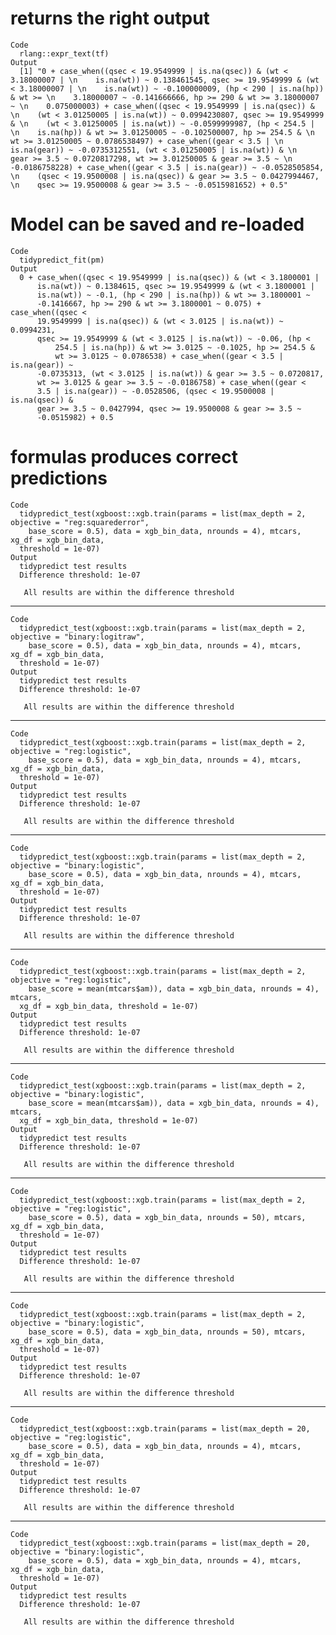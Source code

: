 # returns the right output

    Code
      rlang::expr_text(tf)
    Output
      [1] "0 + case_when((qsec < 19.9549999 | is.na(qsec)) & (wt < 3.18000007 | \n    is.na(wt)) ~ 0.138461545, qsec >= 19.9549999 & (wt < 3.18000007 | \n    is.na(wt)) ~ -0.100000009, (hp < 290 | is.na(hp)) & wt >= \n    3.18000007 ~ -0.141666666, hp >= 290 & wt >= 3.18000007 ~ \n    0.075000003) + case_when((qsec < 19.9549999 | is.na(qsec)) & \n    (wt < 3.01250005 | is.na(wt)) ~ 0.0994230807, qsec >= 19.9549999 & \n    (wt < 3.01250005 | is.na(wt)) ~ -0.0599999987, (hp < 254.5 | \n    is.na(hp)) & wt >= 3.01250005 ~ -0.102500007, hp >= 254.5 & \n    wt >= 3.01250005 ~ 0.0786538497) + case_when((gear < 3.5 | \n    is.na(gear)) ~ -0.0735312551, (wt < 3.01250005 | is.na(wt)) & \n    gear >= 3.5 ~ 0.0720817298, wt >= 3.01250005 & gear >= 3.5 ~ \n    -0.0186758228) + case_when((gear < 3.5 | is.na(gear)) ~ -0.0528505854, \n    (qsec < 19.9500008 | is.na(qsec)) & gear >= 3.5 ~ 0.0427994467, \n    qsec >= 19.9500008 & gear >= 3.5 ~ -0.0515981652) + 0.5"

# Model can be saved and re-loaded

    Code
      tidypredict_fit(pm)
    Output
      0 + case_when((qsec < 19.9549999 | is.na(qsec)) & (wt < 3.1800001 | 
          is.na(wt)) ~ 0.1384615, qsec >= 19.9549999 & (wt < 3.1800001 | 
          is.na(wt)) ~ -0.1, (hp < 290 | is.na(hp)) & wt >= 3.1800001 ~ 
          -0.1416667, hp >= 290 & wt >= 3.1800001 ~ 0.075) + case_when((qsec < 
          19.9549999 | is.na(qsec)) & (wt < 3.0125 | is.na(wt)) ~ 0.0994231, 
          qsec >= 19.9549999 & (wt < 3.0125 | is.na(wt)) ~ -0.06, (hp < 
              254.5 | is.na(hp)) & wt >= 3.0125 ~ -0.1025, hp >= 254.5 & 
              wt >= 3.0125 ~ 0.0786538) + case_when((gear < 3.5 | is.na(gear)) ~ 
          -0.0735313, (wt < 3.0125 | is.na(wt)) & gear >= 3.5 ~ 0.0720817, 
          wt >= 3.0125 & gear >= 3.5 ~ -0.0186758) + case_when((gear < 
          3.5 | is.na(gear)) ~ -0.0528506, (qsec < 19.9500008 | is.na(qsec)) & 
          gear >= 3.5 ~ 0.0427994, qsec >= 19.9500008 & gear >= 3.5 ~ 
          -0.0515982) + 0.5

# formulas produces correct predictions

    Code
      tidypredict_test(xgboost::xgb.train(params = list(max_depth = 2, objective = "reg:squarederror",
        base_score = 0.5), data = xgb_bin_data, nrounds = 4), mtcars, xg_df = xgb_bin_data,
      threshold = 1e-07)
    Output
      tidypredict test results
      Difference threshold: 1e-07
      
       All results are within the difference threshold

---

    Code
      tidypredict_test(xgboost::xgb.train(params = list(max_depth = 2, objective = "binary:logitraw",
        base_score = 0.5), data = xgb_bin_data, nrounds = 4), mtcars, xg_df = xgb_bin_data,
      threshold = 1e-07)
    Output
      tidypredict test results
      Difference threshold: 1e-07
      
       All results are within the difference threshold

---

    Code
      tidypredict_test(xgboost::xgb.train(params = list(max_depth = 2, objective = "reg:logistic",
        base_score = 0.5), data = xgb_bin_data, nrounds = 4), mtcars, xg_df = xgb_bin_data,
      threshold = 1e-07)
    Output
      tidypredict test results
      Difference threshold: 1e-07
      
       All results are within the difference threshold

---

    Code
      tidypredict_test(xgboost::xgb.train(params = list(max_depth = 2, objective = "binary:logistic",
        base_score = 0.5), data = xgb_bin_data, nrounds = 4), mtcars, xg_df = xgb_bin_data,
      threshold = 1e-07)
    Output
      tidypredict test results
      Difference threshold: 1e-07
      
       All results are within the difference threshold

---

    Code
      tidypredict_test(xgboost::xgb.train(params = list(max_depth = 2, objective = "reg:logistic",
        base_score = mean(mtcars$am)), data = xgb_bin_data, nrounds = 4), mtcars,
      xg_df = xgb_bin_data, threshold = 1e-07)
    Output
      tidypredict test results
      Difference threshold: 1e-07
      
       All results are within the difference threshold

---

    Code
      tidypredict_test(xgboost::xgb.train(params = list(max_depth = 2, objective = "binary:logistic",
        base_score = mean(mtcars$am)), data = xgb_bin_data, nrounds = 4), mtcars,
      xg_df = xgb_bin_data, threshold = 1e-07)
    Output
      tidypredict test results
      Difference threshold: 1e-07
      
       All results are within the difference threshold

---

    Code
      tidypredict_test(xgboost::xgb.train(params = list(max_depth = 2, objective = "reg:logistic",
        base_score = 0.5), data = xgb_bin_data, nrounds = 50), mtcars, xg_df = xgb_bin_data,
      threshold = 1e-07)
    Output
      tidypredict test results
      Difference threshold: 1e-07
      
       All results are within the difference threshold

---

    Code
      tidypredict_test(xgboost::xgb.train(params = list(max_depth = 2, objective = "binary:logistic",
        base_score = 0.5), data = xgb_bin_data, nrounds = 50), mtcars, xg_df = xgb_bin_data,
      threshold = 1e-07)
    Output
      tidypredict test results
      Difference threshold: 1e-07
      
       All results are within the difference threshold

---

    Code
      tidypredict_test(xgboost::xgb.train(params = list(max_depth = 20, objective = "reg:logistic",
        base_score = 0.5), data = xgb_bin_data, nrounds = 4), mtcars, xg_df = xgb_bin_data,
      threshold = 1e-07)
    Output
      tidypredict test results
      Difference threshold: 1e-07
      
       All results are within the difference threshold

---

    Code
      tidypredict_test(xgboost::xgb.train(params = list(max_depth = 20, objective = "binary:logistic",
        base_score = 0.5), data = xgb_bin_data, nrounds = 4), mtcars, xg_df = xgb_bin_data,
      threshold = 1e-07)
    Output
      tidypredict test results
      Difference threshold: 1e-07
      
       All results are within the difference threshold

